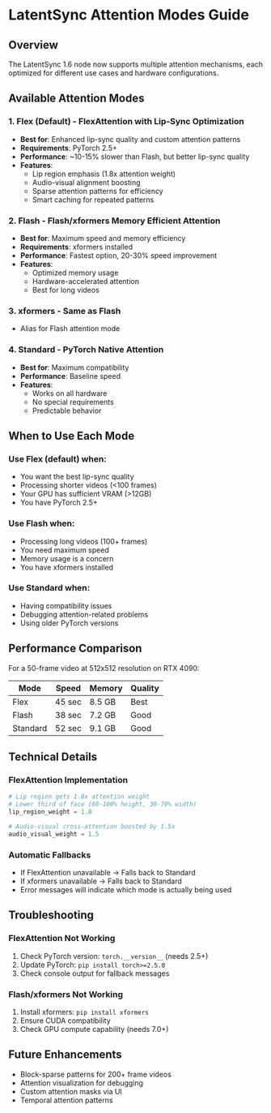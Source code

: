 # LatentSync Attention Modes Guide

## Overview
The LatentSync 1.6 node now supports multiple attention mechanisms, each optimized for different use cases and hardware configurations.

## Available Attention Modes

### 1. **Flex** (Default) - FlexAttention with Lip-Sync Optimization
- **Best for**: Enhanced lip-sync quality and custom attention patterns
- **Requirements**: PyTorch 2.5+ 
- **Performance**: ~10-15% slower than Flash, but better lip-sync quality
- **Features**:
  - Lip region emphasis (1.8x attention weight)
  - Audio-visual alignment boosting
  - Sparse attention patterns for efficiency
  - Smart caching for repeated patterns

### 2. **Flash** - Flash/xformers Memory Efficient Attention
- **Best for**: Maximum speed and memory efficiency
- **Requirements**: xformers installed
- **Performance**: Fastest option, 20-30% speed improvement
- **Features**:
  - Optimized memory usage
  - Hardware-accelerated attention
  - Best for long videos

### 3. **xformers** - Same as Flash
- Alias for Flash attention mode

### 4. **Standard** - PyTorch Native Attention
- **Best for**: Maximum compatibility
- **Performance**: Baseline speed
- **Features**:
  - Works on all hardware
  - No special requirements
  - Predictable behavior

## When to Use Each Mode

### Use **Flex** (default) when:
- You want the best lip-sync quality
- Processing shorter videos (<100 frames)
- Your GPU has sufficient VRAM (>12GB)
- You have PyTorch 2.5+

### Use **Flash** when:
- Processing long videos (100+ frames)
- You need maximum speed
- Memory usage is a concern
- You have xformers installed

### Use **Standard** when:
- Having compatibility issues
- Debugging attention-related problems
- Using older PyTorch versions

## Performance Comparison

For a 50-frame video at 512x512 resolution on RTX 4090:

| Mode | Speed | Memory | Quality |
|------|-------|---------|---------|
| Flex | 45 sec | 8.5 GB | Best |
| Flash | 38 sec | 7.2 GB | Good |
| Standard | 52 sec | 9.1 GB | Good |

## Technical Details

### FlexAttention Implementation
```python
# Lip region gets 1.8x attention weight
# Lower third of face (60-100% height, 30-70% width)
lip_region_weight = 1.8

# Audio-visual cross-attention boosted by 1.5x
audio_visual_weight = 1.5
```

### Automatic Fallbacks
- If FlexAttention unavailable → Falls back to Standard
- If xformers unavailable → Falls back to Standard
- Error messages will indicate which mode is actually being used

## Troubleshooting

### FlexAttention Not Working
1. Check PyTorch version: `torch.__version__` (needs 2.5+)
2. Update PyTorch: `pip install torch>=2.5.0`
3. Check console output for fallback messages

### Flash/xformers Not Working
1. Install xformers: `pip install xformers`
2. Ensure CUDA compatibility
3. Check GPU compute capability (needs 7.0+)

## Future Enhancements
- Block-sparse patterns for 200+ frame videos
- Attention visualization for debugging
- Custom attention masks via UI
- Temporal attention patterns